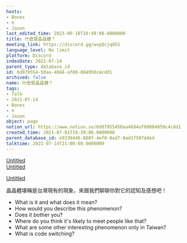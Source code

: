 ```yaml
---
hosts:
- Bones
- π
- Jason
last_edited_time: 2023-09-18T10:49:00.0000000
title: 什麼是晶晶體？
meeting_link: https://discord.gg/wvpQcjqdSS
language_level: No limit
platform: Discord
indexDate: 2021-07-14
parent_type: database_id
id: 6d079554-50aa-4684-af80-084950c4cdd1
archived: false
name: 什麼是晶晶體？
tags:
- Talk
- 2021-07-14
- Bones
- π
- Jason
object: page
notion_url: https://www.notion.so/6d07955450aa4684af80084950c4cdd1
created_time: 2021-07-01T19:39:00.0000000
parent_database_id: e9339446-880f-4ef0-8ad7-8ad1f507dded
talktime: 2021-07-14T21:00:00.0000000
---
```



[Untitled](https://www.notion.so/60226399bd024bf4bf588586f8013a21)   
[Untitled](https://www.notion.so/cb083fc4f0b7459aa5afe1900ef25a1f)   

[Untitled](https://www.notion.so/482e61b02b9c4456b2b4fe86bb7544c6)   




晶晶體堪稱是台灣現有的現象，來跟我們聊聊你對它的認知及感想吧！

   - What is it and what does it mean?
   - How would you describe this phenomenon?
   - Does it bother you?
   - Where do you think it's likely to meet people like that?
   - What are some other interesting phenomenon only in Taiwan?
   - What is code switching?



